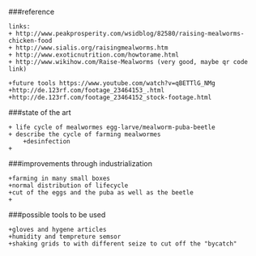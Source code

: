 

###reference
	
	links: 
	+ http://www.peakprosperity.com/wsidblog/82580/raising-mealworms-chicken-food
	+ http://www.sialis.org/raisingmealworms.htm
	+ http://www.exoticnutrition.com/howtorame.html
	+ http://www.wikihow.com/Raise-Mealworms (very good, maybe qr code link)
	
	+future tools https://www.youtube.com/watch?v=qBETTlG_NMg
	+http://de.123rf.com/footage_23464153_.html
	+http://de.123rf.com/footage_23464152_stock-footage.html

###state of the art

	+ life cycle of mealwormes egg-larve/mealworm-puba-beetle
	+ describe the cycle of farming mealwormes
		+desinfection
	+ 
	
	
	
###improvements through industrialization	
	
	+farming in many small boxes
	+normal distribution of lifecycle
	+cut of the eggs and the puba as well as the beetle
	+
	
###possible tools to be used

	+gloves and hygene articles
	+humidity and tempreture semsor
	+shaking grids to with different seize to cut off the "bycatch"
	
	
	
	


